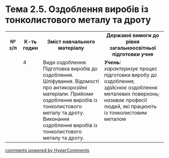<div id="hypercomments_widget" class="js-hypercomments-widget invisible"></div>

# Тема 2.5.  Оздоблення виробів із тонколистового металу та дроту


<table>
  <tr>
    <td width="10%" align="center"><b>№ з/п</b></td>
    <td width="10%" align="center"><b>К-ть годин</b></td>
    <td width="40%" align="center"><b>Зміст навчального матеріалу</b></td>
    <td width="40%" align="center"><b>Державні вимоги до рівня загальноосвітньої підготовки учня</b></td>
  </tr>
  <tr>
<td width="10%" style="vertical-align:top !important;"></td>
<td width="10%" style="vertical-align:top !important;">4</td>
    <td width="40%" style="vertical-align:top !important;">
Види оздоблення. Підготовка виробів до оздоблення.<br>
Шліфування.  Відомості про антикорозійні матеріали. Прийоми оздоблення виробів із тонколистового металу та дроту. Виконання оздоблення виробів із тонколистового металу та дроту.  
</td>
    <td width="40%" style="vertical-align:top !important;">
<i><b>Учень:</b></i><br>
<i>характеризує</i> процес підготовки виробу до оздоблення;<br>
<i>здійснює</i> оздоблення металевих поверхонь;<br>
<i>називає</i> професії людей, які працюють із тонколистовим металом
</td>
  </tr>
</table>

<div class="js-hypercomments-container">
<a href="http://hypercomments.com" class="hc-link" title="comments widget">comments powered by HyperComments</a>
</div>
